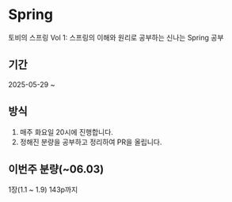 # Spring
토비의 스프링 Vol 1: 스프링의 이해와 원리로 공부하는 신나는 Spring 공부

## 기간  
2025-05-29 ~  

## 방식
1. 매주 화요일 20시에 진행합니다.
2. 정해진 분량을 공부하고 정리하여 PR을 올립니다.  

## 이번주 분량(~06.03)
1장(1.1 ~ 1.9) 143p까지
